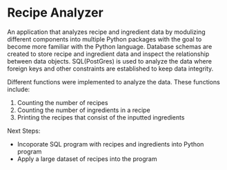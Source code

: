 # Recipe Analyzer
An application that analyzes recipe and ingredient data by modulizing different components into multiple Python packages with the goal to become more familiar with the Python language. Database schemas are created to store recipe and ingredient data and inspect the relationship between data objects. SQL(PostGres) is used to analyze the data where foreign keys and other constraints are established to keep data integrity. 

Different functions were implemented to analyze the data. These functions include: 
1. Counting the number of recipes
2. Counting the number of ingredients in a recipe
3. Printing the recipes that consist of the inputted ingredients

Next Steps:
- Incoporate SQL program with recipes and ingredients into Python program
- Apply a large dataset of recipes into the program
